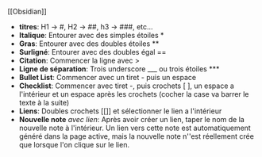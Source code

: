 [[Obsidian]]

- **titres**: H1 -> #, H2 -> ##, h3 -> ###, etc...
- **Italique**: Entourer avec des simples étoiles *
- **Gras**: Entourer avec des doubles étoiles **
- **Surligné**: Entourer avec des doubles égal ==
- **Citation**: Commencer la ligne avec >
- **Ligne de séparation**: Trois underscore ___ ou trois étoiles ***
- **Bullet List**: Commencer avec un tiret - puis un espace
- **Checklist**: Commencer avec tiret -, puis crochets [ ], un espace a l'intérieur et un espace après les crochets (cocher la case va barrer le texte à la suite)
- **Liens**: Doubles crochets [[]] et sélectionner le lien a l'intérieur
- **Nouvelle note** *avec lien*: Après avoir créer un lien, taper le nom de la nouvelle note à l'intérieur. Un lien vers cette note est automatiquement généré dans la page active, mais la nouvelle note n''est réellement crée que lorsque l'on clique sur le lien.


